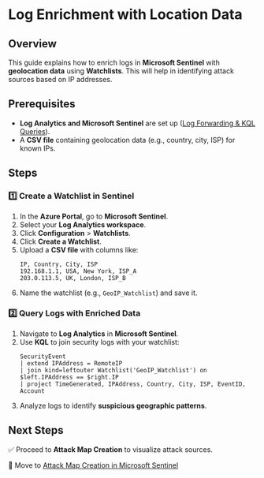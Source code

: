 # Log Enrichment with Location Data

## Overview
This guide explains how to enrich logs in **Microsoft Sentinel** with **geolocation data** using **Watchlists**. This will help in identifying attack sources based on IP addresses.

## Prerequisites
- **Log Analytics and Microsoft Sentinel** are set up ([Log Forwarding & KQL Queries](log-forwarding-kql.md)).
- A **CSV file** containing geolocation data (e.g., country, city, ISP) for known IPs.

## Steps

### 1️⃣ Create a Watchlist in Sentinel
1. In the **Azure Portal**, go to **Microsoft Sentinel**.
2. Select your **Log Analytics workspace**.
3. Click **Configuration** > **Watchlists**.
4. Click **Create a Watchlist**.
5. Upload a **CSV file** with columns like:
   ```csv
   IP, Country, City, ISP
   192.168.1.1, USA, New York, ISP_A
   203.0.113.5, UK, London, ISP_B
   ```
6. Name the watchlist (e.g., `GeoIP_Watchlist`) and save it.

### 2️⃣ Query Logs with Enriched Data
1. Navigate to **Log Analytics** in **Microsoft Sentinel**.
2. Use **KQL** to join security logs with your watchlist:
   ```kql
   SecurityEvent
   | extend IPAddress = RemoteIP
   | join kind=leftouter Watchlist('GeoIP_Watchlist') on $left.IPAddress == $right.IP
   | project TimeGenerated, IPAddress, Country, City, ISP, EventID, Account
   ```
3. Analyze logs to identify **suspicious geographic patterns**.

## Next Steps
✅ Proceed to **Attack Map Creation** to visualize attack sources.

🚀 Move to [Attack Map Creation in Microsoft Sentinel](setup/Attack-Map-Creation-in-Microsoft-Sentinel.md)

